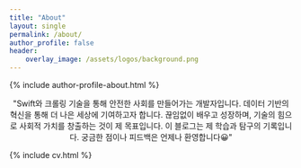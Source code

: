 ```yaml
---
title: "About"
layout: single
permalink: /about/
author_profile: false
header:
    overlay_image: /assets/logos/background.png
---
```

{% include author-profile-about.html %}

<div class="intro">
<p align="center">
"Swift와 크롤링 기술을 통해 <span class="word-highlight">안전한 사회</span>를 만들어가는 개발자입니다. 데이터 기반의 혁신을 통해 더 나은 세상에 기여하고자 합니다. 끊임없이 배우고 성장하며, 기술의 힘으로 사회적 가치를 창출하는 것이 제 목표입니다. 이 블로그는 제 학습과 탐구의 기록입니다. 궁금한 점이나 피드백은 언제나 환영합니다😀"
</p>
</p>
</div>

{% include cv.html %}